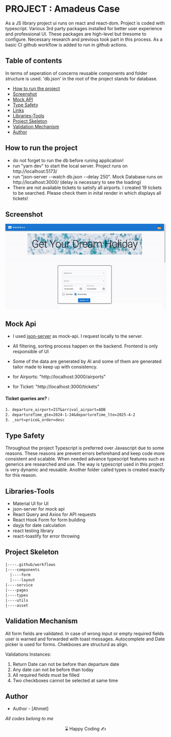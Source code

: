 # PROJECT : Amadeus Case

As a JS library project ui runs on react and react-dom. Project is coded with typescript. Various
3rd party packages installed for better user experience and professional UI. These packages are high-level
but tiresome to configure. Necessary research and previous took part in this process. As a basic CI github workflow
is added to run in github actions.

## Table of contents

In terms of seperation of concerns reusable components and folder structure is used.
'db.json' in the root of the project stands for database.

- [How to run the project](#how-to-run-the-project)
- [Screenshot](#screenshot)
- [Mock API](#mock-api)
- [Type Safety](#type-safety)
- [Links](#links)
- [Libraries-Tools](#libraries-tools)
- [Project Skeleton ](#project-skeleton)
- [Validation Mechanism](#validation-mechanism)
- [Author](#author)

## How to run the project

- do not forget to run the db before runing application!
- run "yarn dev" to start the local server. Project runs on http://localhost:5173/
- run "json-server --watch db.json --delay 250". Mock Database runs on http://localhost:3000/ (delay is necessary to see the loading)
- There are not available tickets to satisfy all airports. I created 19 tickets to be searched. Please check them in inital render in
  which displays all tickets!

## Screenshot

<p align="center">
<img  src="amadeus.gif" alt="screenshot">
</p>

## Mock Api

- I used [json-server](https://github.com/typicode/json-server) as mock-api. I request locally to the server.
- All filtering, sorting process happen on the backend. Frontend is only responsible of UI
- Some of the data are generated by AI and some of them are generated tailor made to keep up with consistency.

- for Airports: "http://localhost:3000/airports"
- for Ticket: "http://localhost:3000/tickets"

#### Ticket queries are? :

    1. departure_airport=IST&arrival_airport=ADB
    2. departureTime_gte=2024-1-24&departureTime_lte=2025-4-2
    3. _sort=price&_order=desc

## Type Safety

Throughout the project Typescript is preferred over Javascript due to some reasons. These reasons are prevent errors beforehand and keep code more consistent and scalable. When needed advance typescript features such as generics are researched and use. The way is typescript used in this project is very dynamic and reusable. Another folder called types is created exactly for this reason.

## Libraries-Tools

- Material UI for UI
- json-server for mock api
- React Query and Axios for API requests
- React Hook Form for form building
- dayjs for date calculation
- react testing library
- react-toastify for error throwing

## Project Skeleton

```
|----.github/workflows
|----components
  |----form
  |----layout
|----service
|----pages
|----types
|----utils
|----asset

```

## Validation Mechanism

All form fields are validated. In case of wrong input or empty required fields user is warned and forwarded with toast messages. Autocomplete and Date picker is used for forms. Chekboxes are structurd as align.

Validations Instances:

1. Return Date can not be before than departure date
2. Any date can not be before than today
3. All required fields must be filled
4. Two checkboxes cannot be selected at same time

## Author

- Author - [Ahmet]
<p><i>All codes belong to me</i></p>
<center> &#8987; Happy Coding  &#9997; </center>
